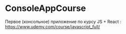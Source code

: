 # ConsoleAppCourse
Первое (консольное) приложение по курсу JS + React : https://www.udemy.com/course/javascript_full/
